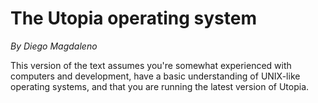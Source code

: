 # The Utopia operating system
_By Diego Magdaleno_

This version of the text assumes you're somewhat experienced with computers and development, have a basic understanding of UNIX-like operating systems, and that you are running the latest version of Utopia.
